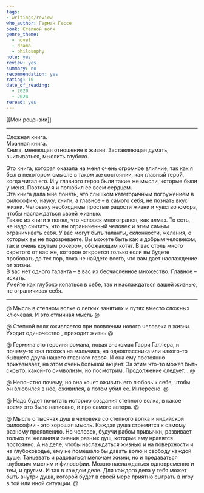 ```yaml
---
tags: 
- writings/review
who_author: Герман Гессе
book: Степной волк
genre_theme:
  - novel
  - drama
  - philosophy
note: yes
review: yes
summary: no
recommendation: yes
rating: 10
date_of_reading:
  - 2020
  - 2024
reread: yes
---
```


[[Мои рецензии]]

---
  
Сложная книга.  
Мрачная книга.  
Книга, меняющая отношение к жизни. Заставляющая думать, вчитываться, мыслить глубоко.  
  
Это книга, которая оказала на меня очень огромное влияние, так как я был в некотором смысле в таком же состоянии, как главный герой, когда читал его. И у главного героя были такие же мысли, которые были у меня. Поэтому я и полюбил ее всем сердцем.  
Эта книга дала мне понять, что слишком категоричным погружением в философию, науку, книги, а главное – в самого себя, не познать вкус жизни. Человеку необходимы простые радости жизни и чувство юмора, чтобы наслаждаться своей жизнью.  
Также из книги я понял, что человек многогранен, как алмаз. То есть, не надо считать, что вы ограниченный человек и этим самым ограничивать себя. У вас могут быть таланты, склонности, желания, о которых вы не подозреваете. Вы можете быть как и добрым человеком, так и очень крутым рокером, обожающим котят. В вас столь много скрытого от вас же, которое откроется только если вы будете пробовать до тех пор, пока не найдете всего, что вам дает наслаждение от жизни.  
В вас нет одного таланта – в вас их бесчисленное множество. Главное – искать.  
Умейте как глубоко копаться в себе, так и наслаждаться вашей жизнью, не ограничивая себя.

---

@ Мысль в степном волке о легких занятиях и путях вместо сложных ключевая. И это отличная мысль @

@ Степной волк оживляется при появлении нового человека в жизни. Уходит одиночество , приходит жизнь @

@ Гермина это героиня романа, новая знакомая Гарри Галлера, и почему-то она похожа на мальчика, на одноклассника или какого-то бывшего друга нашего главного героя. И она ему постоянно приказывает, на этом очень большой акцент. За этим что-то может быть скрыто, какой-то символизм, но посмотрим. Продолжение следует... @

@ Непонятно почему, но она хочет оживить его любовь к себе, чтобы он влюбился в нее, оживился, а потом убил ее. Интересно. @

@ Надо будет почитать историю создания степного волка, в какое время это было написано, и про самого автора. @ 

@ Мысль о тысячах душ в человеке со степного волка и индийской философии - это хорошая мысль. Каждая душа стремится к самому разному проявлению. Но человек, будучи рабом привычки, развивает только те желания и знания разных душ, которые ему нравятся постоянно. А на деле, чтобы наслаждаться жизнью и на поверхности и на глубоководье, ему не помешало бы давать волю и свободу каждой душе. Танцевать и радоваться мелочам жизни, но и предаваться глубоким мыслям и философии. Можно наслаждаться одновременно и тем, и другим. И так в каждом деле. Для каждого дела у тебя может быть внутри душа, которой будет в своей мере приятно сыграть в игру в той или иной ситуации. @ 